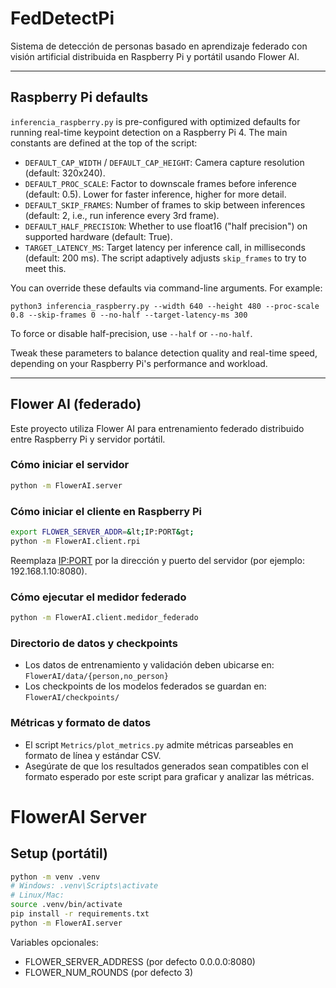 # FedDetectPi
Sistema de detección de personas basado en aprendizaje federado con visión artificial distribuida en Raspberry Pi y portátil usando Flower AI.

---

## Raspberry Pi defaults

`inferencia_raspberry.py` is pre-configured with optimized defaults for running real-time keypoint detection on a Raspberry Pi 4. The main constants are defined at the top of the script:

- `DEFAULT_CAP_WIDTH` / `DEFAULT_CAP_HEIGHT`: Camera capture resolution (default: 320x240).
- `DEFAULT_PROC_SCALE`: Factor to downscale frames before inference (default: 0.5). Lower for faster inference, higher for more detail.
- `DEFAULT_SKIP_FRAMES`: Number of frames to skip between inferences (default: 2, i.e., run inference every 3rd frame).
- `DEFAULT_HALF_PRECISION`: Whether to use float16 ("half precision") on supported hardware (default: True).
- `TARGET_LATENCY_MS`: Target latency per inference call, in milliseconds (default: 200 ms). The script adaptively adjusts `skip_frames` to try to meet this.

You can override these defaults via command-line arguments. For example:
```
python3 inferencia_raspberry.py --width 640 --height 480 --proc-scale 0.8 --skip-frames 0 --no-half --target-latency-ms 300
```

To force or disable half-precision, use `--half` or `--no-half`.

Tweak these parameters to balance detection quality and real-time speed, depending on your Raspberry Pi's performance and workload.

---

## Flower AI (federado)

Este proyecto utiliza Flower AI para entrenamiento federado distribuido entre Raspberry Pi y servidor portátil.

### Cómo iniciar el servidor

```bash
python -m FlowerAI.server
```

### Cómo iniciar el cliente en Raspberry Pi

```bash
export FLOWER_SERVER_ADDR=&lt;IP:PORT&gt;
python -m FlowerAI.client.rpi
```
Reemplaza <IP:PORT> por la dirección y puerto del servidor (por ejemplo: 192.168.1.10:8080).

### Cómo ejecutar el medidor federado

```bash
python -m FlowerAI.client.medidor_federado
```

### Directorio de datos y checkpoints

- Los datos de entrenamiento y validación deben ubicarse en: `FlowerAI/data/{person,no_person}`
- Los checkpoints de los modelos federados se guardan en: `FlowerAI/checkpoints/`

### Métricas y formato de datos

- El script `Metrics/plot_metrics.py` admite métricas parseables en formato de línea y estándar CSV. 
- Asegúrate de que los resultados generados sean compatibles con el formato esperado por este script para graficar y analizar las métricas.

# FlowerAI Server

## Setup (portátil)
```bash
python -m venv .venv
# Windows: .venv\Scripts\activate
# Linux/Mac:
source .venv/bin/activate
pip install -r requirements.txt
python -m FlowerAI.server
```

Variables opcionales:
- FLOWER_SERVER_ADDRESS (por defecto 0.0.0.0:8080)
- FLOWER_NUM_ROUNDS (por defecto 3)
